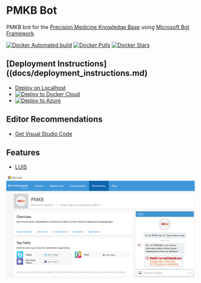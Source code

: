 # PMKB Bot

PMKB bot for the [Precision Medicine Knowledge Base](https://pmkb.weill.cornell.edu) using [Microsoft Bot Framework](https://dev.botframework.com/).

[![Docker Automated build](https://img.shields.io/docker/automated/jrottenberg/ffmpeg.svg)](https://hub.docker.com/r/elementolab/pmkb-hackfest/) [![Docker Pulls](https://img.shields.io/docker/pulls/elementolab/pmkb-hackfest.svg)](https://hub.docker.com/r/elementolab/pmkb-hacfest/) [![Docker Stars](https://img.shields.io/docker/stars/elementolab/pmkb-hackfest.svg)](https://hub.docker.com/r/elementolab/pmkb-hackfest/)

## [Deployment Instructions]((docs/deployment_instructions.md)

- [Deploy on Localhost](docs/deployment_instructions.md#1-deploy-on-localhost)
- [![Deploy to Docker Cloud](https://files.cloud.docker.com/images/deploy-to-dockercloud.svg)](https://cloud.docker.com/stack/deploy/)
- [![Deploy to Azure](http://azuredeploy.net/deploybutton.png)](https://azuredeploy.net/)

## Editor Recommendations

- [Get Visual Studio Code](https://code.visualstudio.com/Download)

## Features

- [LUIS](https://luis.ai)

![PMKB Bot](/docs/images/PMKB_bot.png)